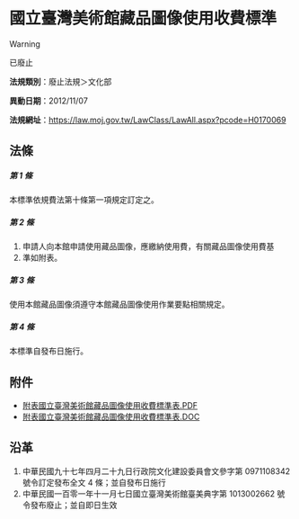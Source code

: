 # 國立臺灣美術館藏品圖像使用收費標準
> [!WARNING]
> 已廢止

**法規類別**：廢止法規＞文化部

**異動日期**：2012/11/07  

**法規網址**：https://law.moj.gov.tw/LawClass/LawAll.aspx?pcode=H0170069



## 法條
##### 第 1 條
本標準依規費法第十條第一項規定訂定之。

##### 第 2 條
1. 申請人向本館申請使用藏品圖像，應繳納使用費，有關藏品圖像使用費基
1. 準如附表。

##### 第 3 條
使用本館藏品圖像須遵守本館藏品圖像使用作業要點相關規定。

##### 第 4 條
本標準自發布日施行。
## 附件
* [附表國立臺灣美術館藏品圖像使用收費標準表.PDF](https://law.moj.gov.tw/LawClass/LawGetFile.ashx?FileId=0000234339)
* [附表國立臺灣美術館藏品圖像使用收費標準表.DOC](https://law.moj.gov.tw/LawClass/LawGetFile.ashx?FileId=0000053801)
## 沿革
1. 中華民國九十七年四月二十九日行政院文化建設委員會文參字第 0971108342 號令訂定發布全文 4  條；並自發布日施行
1. 中華民國一百零一年十一月七日國立臺灣美術館臺美典字第 1013002662 號令發布廢止；並自即日生效  
